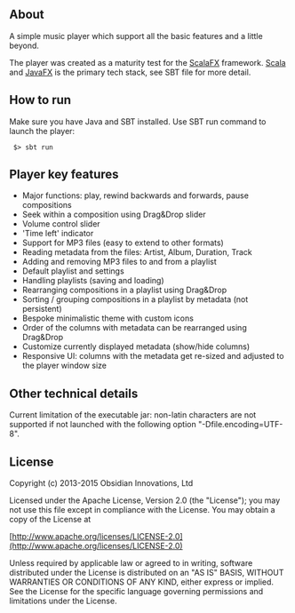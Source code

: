 
About
-----

A simple music player which support all the basic features and a little beyond.

The player was created as a maturity test for the [ScalaFX](http://www.scalafx.org/) framework.
[Scala](http://www.scala-lang.org/) and [JavaFX](http://www.oracle.com/technetwork/java/javase/overview/javafx-overview-2158620.html) 
is the primary tech stack, see SBT file for more detail.

How to run
----------

Make sure you have Java and SBT installed. Use SBT run command to launch the player:

     $> sbt run


Player key features
-------------------

 - Major functions: play, rewind backwards and forwards, pause compositions
 - Seek within a composition using Drag&Drop slider
 - Volume control slider
 - 'Time left' indicator
 - Support for MP3 files (easy to extend to other formats)
 - Reading metadata from the files: Artist, Album, Duration, Track
 - Adding and removing MP3 files to and from a playlist
 - Default playlist and settings
 - Handling playlists (saving and loading)
 - Rearranging compositions in a playlist using Drag&Drop
 - Sorting / grouping compositions in a playlist by metadata (not persistent)
 - Bespoke minimalistic theme with custom icons
 - Order of the columns with metadata can be rearranged using Drag&Drop
 - Customize currently displayed metadata (show/hide columns)
 - Responsive UI: columns with the metadata get re-sized and adjusted to the player window size


Other technical details
-----------------------

Current limitation of the executable jar: non-latin characters are not supported 
if not launched with the following option "-Dfile.encoding=UTF-8".


License
-------

Copyright (c) 2013-2015 Obsidian Innovations, Ltd

Licensed under the Apache License, Version 2.0 (the "License");
you may not use this file except in compliance with the License.
You may obtain a copy of the License at

[http://www.apache.org/licenses/LICENSE-2.0](http://www.apache.org/licenses/LICENSE-2.0)

Unless required by applicable law or agreed to in writing, software
distributed under the License is distributed on an "AS IS" BASIS,
WITHOUT WARRANTIES OR CONDITIONS OF ANY KIND, either express or implied.
See the License for the specific language governing permissions and
limitations under the License.


